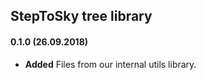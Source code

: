 
StepToSky tree library
---------------------------------------------------------------------------

#### 0.1.0 (26.09.2018)

- **Added** Files from our internal utils library.
